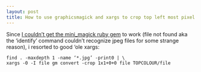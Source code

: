 ```yaml
---
layout: post
title: How to use graphicsmagick and xargs to crop top left most pixel
---
```

Since [I couldn’t get the mini_magick ruby gem](https://github.com/rtanglao/rtgram/blob/gh-pages/IG-VANCOUVER_2014/RENUMBERED/TOP10/createTopColour.rb) to work (file not found aka the ‘identify’ command couldn’t recognize jpeg files for some strange reason), i resorted to good ‘ole xargs:

    find . -maxdepth 1 -name ‘*.jpg’ -print0 | \
    xargs -0 -I file gm convert -crop 1x1+0+0 file TOPCOLOUR/file